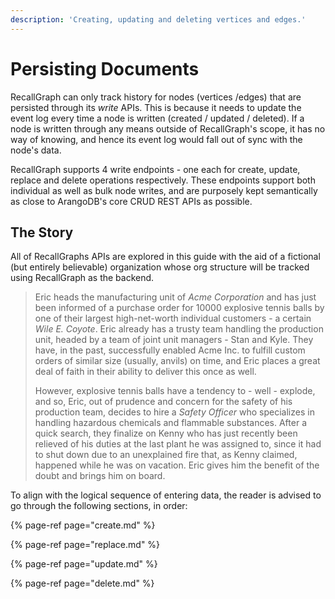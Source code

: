 ```yaml
---
description: 'Creating, updating and deleting vertices and edges.'
---
```


# Persisting Documents

RecallGraph can only track history for nodes \(vertices /edges\) that are persisted through its _write_ APIs. This is because it needs to update the event log every time a node is written \(created / updated / deleted\). If a node is written through any means outside of RecallGraph's scope, it has no way of knowing, and hence its event log would fall out of sync with the node's data.

RecallGraph supports 4 write endpoints - one each for create, update, replace and delete operations respectively. These endpoints support both individual as well as bulk node writes, and are purposely kept semantically as close to ArangoDB's core CRUD REST APIs as possible.

## **The Story**

All of RecallGraphs APIs are explored in this guide with the aid of a fictional \(but entirely believable\) organization whose org structure will be tracked using RecallGraph as the backend.

> Eric heads the manufacturing unit of _Acme Corporation_ and has just been informed of a purchase order for 10000 explosive tennis balls by one of their largest high-net-worth individual customers - a certain _Wile E. Coyote_. Eric already has a trusty team handling the production unit, headed by a team of joint unit managers - Stan and Kyle. They have, in the past, successfully enabled Acme Inc. to fulfill custom orders of similar size \(usually, anvils\) on time, and Eric places a great deal of faith in their ability to deliver this once as well.
>
> However, explosive tennis balls have a tendency to - well - explode, and so, Eric, out of prudence and concern for the safety of his production team, decides to hire a _Safety Officer_ who specializes in handling hazardous chemicals and flammable substances. After a quick search, they finalize on Kenny who has just recently been relieved of his duties at the last plant he was assigned to, since it had to shut down due to an unexplained fire that, as Kenny claimed, happened while he was on vacation. Eric gives him the benefit of the doubt and brings him on board.

To align with the logical sequence of entering data, the reader is advised to go through the following sections, in order:

{% page-ref page="create.md" %}

{% page-ref page="replace.md" %}

{% page-ref page="update.md" %}

{% page-ref page="delete.md" %}

